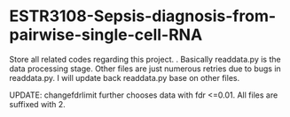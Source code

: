 # ESTR3108-Sepsis-diagnosis-from-pairwise-single-cell-RNA

Store all related codes regarding this project.
.
Basically readdata.py is the data processing stage.
Other files are just numerous retries due to bugs in readdata.py. I will update back readdata.py base on other files.


UPDATE: changefdrlimit further chooses data with fdr <=0.01. All files are suffixed with 2.
